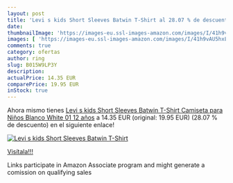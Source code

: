```yaml
---
layout: post
title: 'Levi s kids Short Sleeves Batwin T-Shirt al 28.07 % de descuento'
date: 
thumbnailImage: 'https://images-eu.ssl-images-amazon.com/images/I/41h9vAU5hxL._SL200_.jpg'
images: [ 'https://images-eu.ssl-images-amazon.com/images/I/41h9vAU5hxL._SL200_.jpg' ]
comments: true
category: ofertas
author: ring
slug: B015W9LP3Y
description:
actualPrice: 14.35 EUR
comparePrice: 19.95 EUR
inStock: true
---
```


Ahora mismo tienes [Levi s kids Short Sleeves Batwin T-Shirt  Camiseta para Niños  Blanco  White 01   12 años](https://www.amazon.es/dp/B015W9LP3Y/?tag=tolees-21) a 14.35 EUR (original: 19.95 EUR) (28.07 %  de descuento) en el siguiente enlace!

[![Levi s kids Short Sleeves Batwin T-Shirt](https://images-eu.ssl-images-amazon.com/images/I/41h9vAU5hxL._SL200_.jpg)](https://www.amazon.es/dp/B015W9LP3Y/?tag=tolees-21)

[Visítala!!!](https://www.amazon.es/dp/B015W9LP3Y/?tag=tolees-21)

Links participate in Amazon Associate program and might generate a comission on qualifying sales
